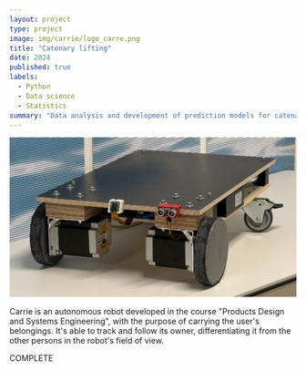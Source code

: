 ```yaml
---
layout: project
type: project
image: img/carrie/logo_carre.png
title: "Catenary lifting"
date: 2024
published: true
labels:
  - Python
  - Data science
  - Statistics
summary: "Data analysis and development of prediction models for catenary liQing"
---
```


<img class="img-fluid" src="../img/carrie/robot.jpg">

Carrie is an autonomous robot developed in the course "Products Design and Systems Engineering", with the purpose of carrying the user's belongings.
It's able to track and follow its owner, differentiating it from the other persons in the robot's field of view.

COMPLETE